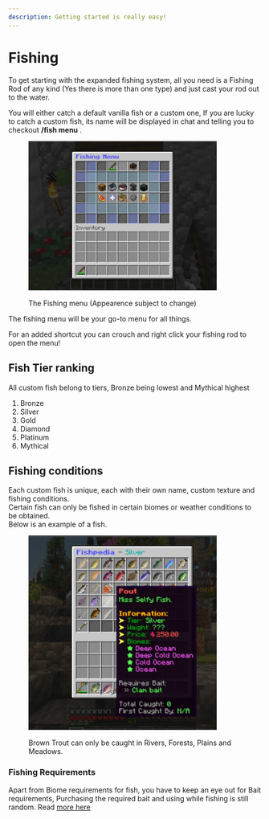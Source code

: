 ```yaml
---
description: Getting started is really easy!
---
```


# Fishing

To get starting with the expanded fishing system, all you need is a Fishing Rod of any kind (Yes there is more than one type) and just cast your rod out to the water.

You will either catch a default vanilla fish or a custom one, If you are lucky to catch a custom fish, its name will be displayed in chat and telling you to checkout **/fish menu** .

<figure><img src="../../.gitbook/assets/2023-07-20_22.51.34.png" alt="" width="375"><figcaption><p>The Fishing menu (Appearence subject to change)</p></figcaption></figure>

The fishing menu will be your go-to menu for all things.&#x20;

For an added shortcut you can crouch and right click your fishing rod to open the menu!

## Fish Tier ranking

All custom fish belong to tiers, Bronze being lowest and Mythical highest

1. Bronze
2. Silver
3. Gold
4. Diamond
5. Platinum
6. Mythical

## Fishing conditions

Each custom fish is unique, each with their own name, custom texture and fishing conditions.\
Certain fish can only be fished in certain biomes or weather conditions to be obtained. \
Below is an example of a fish.

<figure><img src="../../.gitbook/assets/bait.png" alt="" width="375"><figcaption><p>Brown Trout can only be caught in Rivers, Forests, Plains and Meadows.</p></figcaption></figure>

### Fishing Requirements

Apart from Biome requirements for fish, you have to keep an eye out for Bait requirements, Purchasing the required bait and using while fishing is still random. Read [more here](bait.md)
